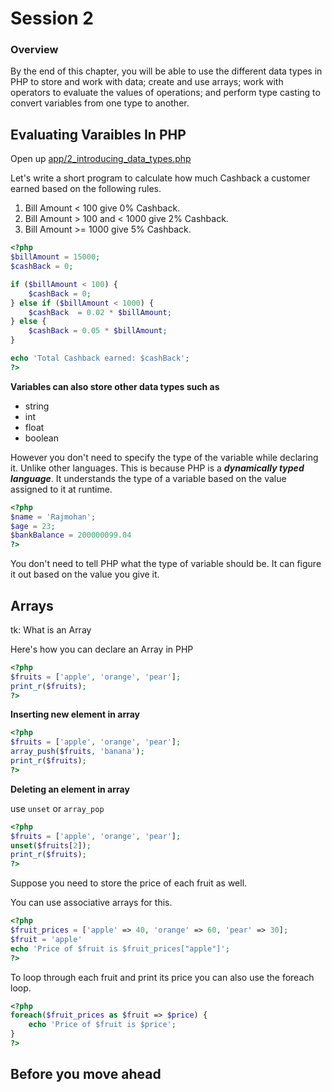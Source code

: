 # Session 2

### Overview

By the end of this chapter, you will be able to use the different data types in PHP to store and work with data; create and use arrays; work with operators to evaluate the values of operations; and perform type casting to convert variables from one type to another.

## Evaluating Varaibles In PHP

Open up [app/2_introducing_data_types.php](app/2_introducing_data_types.php)


Let's write a short program to calculate how much Cashback a customer earned based on the following rules.

1. Bill Amount < 100 give 0% Cashback.
2. Bill Amount > 100 and <  1000 give 2% Cashback.
3. Bill Amount >= 1000 give 5% Cashback.

```php
<?php
$billAmount = 15000;
$cashBack = 0;

if ($billAmount < 100) {
    $cashBack = 0;
} else if ($billAmount < 1000) {
    $cashBack  = 0.02 * $billAmount;
} else {
    $cashBack = 0.05 * $billAmount;
}

echo 'Total Cashback earned: $cashBack';
?>
```

**Variables can also store other data types such as**

- string
- int
- float
- boolean

However you don't need to specify the type of the variable while declaring it. Unlike other languages. This is because PHP is a ***dynamically typed language***. It understands the type of a variable based on the value assigned to it at runtime.

```php
<?php
$name = 'Rajmohan';
$age = 23;
$bankBalance = 200000099.04
?>
```

You don't need to tell PHP what the type of variable should be. It can figure it out based on the value you give it.

## Arrays

tk: What is an Array

Here's how you can declare an Array in PHP

```php
<?php
$fruits = ['apple', 'orange', 'pear'];
print_r($fruits);
?>
```

**Inserting new element in array**

```php
<?php
$fruits = ['apple', 'orange', 'pear'];
array_push($fruits, 'banana');
print_r($fruits);
?>
```

**Deleting an element in array**

use `unset` or `array_pop`

```php
<?php
$fruits = ['apple', 'orange', 'pear'];
unset($fruits[2]);
print_r($fruits);
?>
```


Suppose you need to store the price of each fruit as well.

You can use associative arrays for this.

```php
<?php
$fruit_prices = ['apple' => 40, 'orange' => 60, 'pear' => 30];
$fruit = 'apple'
echo 'Price of $fruit is $fruit_prices["apple"]';
?>
```

To loop through each fruit and print its price you can also use the foreach loop.

```php
<?php
foreach($fruit_prices as $fruit => $price) {
    echo 'Price of $fruit is $price';
}
?>
```

## Before you move ahead

 